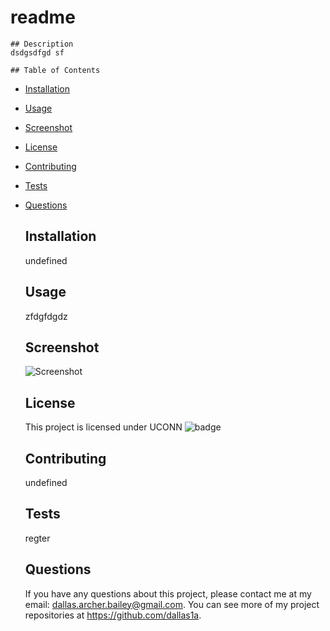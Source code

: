 # readme
   
  
    ## Description 
    dsdgsdfgd sf

    ## Table of Contents
* [Installation](#installation)
* [Usage](#usage)
* [Screenshot](#screenshot)
* [License](#license)
* [Contributing](#contributing)
* [Tests](#tests)
* [Questions](#questions)
    
    ## Installation
    undefined

    ## Usage
    zfdgfdgdz

    ## Screenshot
    ![Screenshot]()

    ## License 
    This project is licensed under UCONN
    ![badge](https://img.shields.io/badge/license-UCONN-important)

    ## Contributing 
    undefined

    ## Tests
    regter

  

    ## Questions
    If you have any questions about this project, please contact me at my email: dallas.archer.bailey@gmail.com. You can see more of my project repositories at https://github.com/dallas1a.
  